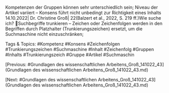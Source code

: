 Kompetenzen der Gruppen können sehr unterschiedlich sein; Niveau der Artikel variiert –
Konsens führt nicht unbedingt zur Richtigkeit eines Inhalts 
14.10.2022| Dr. Christine Groß| 22(Balzert et al., 2022, S. 219 ff.)Wie suche ich?
Suchbegriffe trunkieren – Zeichen oder Zeichenfolgen werden in den Begriffen durch 
Platzhalter (Trunkierungszeichen) ersetzt, um die Suchmaschine nicht einzuschränken; 

   Tags & Topics:
   #Kompetenz
   #Konsens
   #Zeichenfolgen
   #Trunkierungszeichen
   #Suchmaschine
   #Inhalt
   #Zeichenfolg
   #Gruppen
   #Inhalts
   #Trunkierungszeich
   #Gruppe
   #Artikel
   #Suchmaschin

[Previous: #Grundlagen des wissenschaftlichen Arbeitens_Groß_141022_43](Grundlagen des wissenschaftlichen Arbeitens_Groß_141022_43.md)

[Next: #Grundlagen des wissenschaftlichen Arbeitens_Groß_141022_43](Grundlagen des wissenschaftlichen Arbeitens_Groß_141022_43.md)
